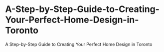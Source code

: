# A-Step-by-Step-Guide-to-Creating-Your-Perfect-Home-Design-in-Toronto
A Step-by-Step Guide to Creating Your Perfect Home Design in Toronto
